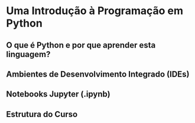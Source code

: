 # Uma Introdução à Programação em Python

## O que é Python e por que aprender esta linguagem?

## Ambientes de Desenvolvimento Integrado (IDEs)

## Notebooks Jupyter (.ipynb)

## Estrutura do Curso
